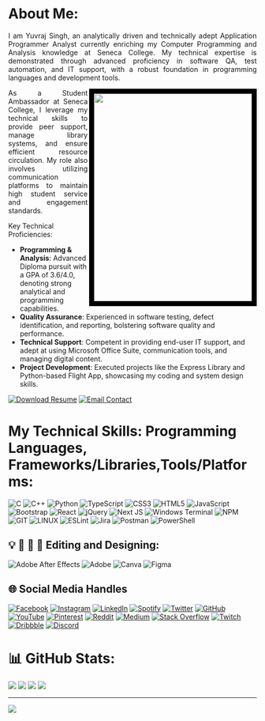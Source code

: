 # About Me:
<p align=justify>I am Yuvraj Singh, an analytically driven and technically adept Application Programmer Analyst currently enriching my Computer Programming and Analysis knowledge at Seneca College. My technical expertise is demonstrated through advanced proficiency in software QA, test automation, and IT support, with a robust foundation in programming languages and development tools.</p>

<img align="right" width="320" height="420" src="https://github.com/user-attachments/assets/4ec484ae-6144-4a7a-9b62-d3b65e5a7d09" style="border:10px solid black;">

<p align=justify>As a Student Ambassador at Seneca College, I leverage my technical skills to provide peer support, manage library systems, and ensure efficient resource circulation. My role also involves utilizing communication platforms to maintain high student service and engagement standards.</p>

Key Technical Proficiencies:
- **Programming & Analysis**: Advanced Diploma pursuit with a GPA of 3.6/4.0, denoting strong analytical and programming capabilities.
- **Quality Assurance**: Experienced in software testing, defect identification, and reporting, bolstering software quality and performance.
- **Technical Support**: Competent in providing end-user IT support, and adept at using Microsoft Office Suite, communication tools, and managing digital content.
- **Project Development**: Executed projects like the Express Library and Python-based Flight App, showcasing my coding and system design skills.

[<img src="https://img.shields.io/badge/Download-Resume-green.svg" alt="Download Resume" style="height: auto !important; width: auto !important;" />](https://github.com/user-attachments/files/15799143/Resume.pdf)    [<img src="https://img.shields.io/badge/Email-Contact%20Me-blue.svg" alt="Email Contact" style="height: auto !important; width: auto !important;" />](mailto:syuvraj1900@gmail.com)

# My Technical Skills: Programming Languages, Frameworks/Libraries,Tools/Platforms:
![C](https://skillicons.dev/icons?i=c)
![C++](https://skillicons.dev/icons?i=cpp)
![Python](https://skillicons.dev/icons?i=py)
![TypeScript](https://skillicons.dev/icons?i=ts)
![CSS3](https://skillicons.dev/icons?i=css)
![HTML5](https://skillicons.dev/icons?i=html)
![JavaScript](https://skillicons.dev/icons?i=js)
![Bootstrap](https://skillicons.dev/icons?i=bootstrap)
![React](https://skillicons.dev/icons?i=react)
![jQuery](https://skillicons.dev/icons?i=jquery)
![Next JS](https://skillicons.dev/icons?i=nextjs)
![Windows Terminal](https://skillicons.dev/icons?i=windows)
![NPM](https://skillicons.dev/icons?i=npm)
![GIT](https://skillicons.dev/icons?i=git)
![LINUX](https://skillicons.dev/icons?i=linux)
![ESLint](https://skillicons.dev/icons?i=eslint)
![Jira](https://skillicons.dev/icons?i=jira)
![Postman](https://skillicons.dev/icons?i=postman)
![PowerShell](https://skillicons.dev/icons?i=powershell)

## 💡 📸 🎥 💽 Editing and Designing:
![Adobe After Effects](https://img.shields.io/badge/Adobe%20After%20Effects-9999FF.svg?style=for-the-badge&logo=Adobe%20After%20Effects&logoColor=white) 
![Adobe](https://img.shields.io/badge/adobe-%23FF0000.svg?style=for-the-badge&logo=adobe&logoColor=white) 
![Canva](https://img.shields.io/badge/Canva-%2300C4CC.svg?style=for-the-badge&logo=Canva&logoColor=white) 
![Figma](https://img.shields.io/badge/figma-%23F24E1E.svg?style=for-the-badge&logo=figma&logoColor=white) 

## 🌐 Social Media Handles
[![Facebook](https://skillicons.dev/icons?i=facebook)](https://www.facebook.com/profile.php?id=100011399805579) 
[![Instagram](https://skillicons.dev/icons?i=instagram)](https://www.instagram.com/yuvraj.xyzz/) 
[![LinkedIn](https://skillicons.dev/icons?i=linkedin)](https://www.linkedin.com/in/yuvraj-singh-s29/) 
[![Spotify](https://skillicons.dev/icons?i=spotify)](https://open.spotify.com/user/31ttondzwl5fx5hwq3paj7ot3uwi?si=quw0Th2dSNaScIInAHp-LA&nd=1) 
[![Twitter](https://skillicons.dev/icons?i=twitter)](https://twitter.com/yourprofile) 
[![GitHub](https://skillicons.dev/icons?i=github)](https://github.com/yourprofile) 
[![YouTube](https://skillicons.dev/icons?i=youtube)](https://youtube.com/yourchannel) 
[![Pinterest](https://skillicons.dev/icons?i=pinterest)](https://pinterest.com/yourprofile) 
[![Reddit](https://skillicons.dev/icons?i=reddit)](https://reddit.com/user/yourprofile) 
[![Medium](https://skillicons.dev/icons?i=medium)](https://medium.com/@yourprofile) 
[![Stack Overflow](https://skillicons.dev/icons?i=stackoverflow)](https://stackoverflow.com/users/yourprofile) 
[![Twitch](https://skillicons.dev/icons?i=twitch)](https://twitch.tv/yourprofile) 
[![Dribbble](https://skillicons.dev/icons?i=dribbble)](https://dribbble.com/yourprofile) 
[![Discord](https://skillicons.dev/icons?i=discord)](https://discord.com/users/yourprofile)

# 📊 GitHub Stats:
![](https://github-readme-streak-stats.herokuapp.com/?user=syuvraj19&theme=dark&hide_border=false) ![](https://github-readme-stats.vercel.app/api?username=syuvraj19&theme=dark&hide_border=false&include_all_commits=true&count_private=true)
![](https://github-contributor-stats.vercel.app/api?username=syuvraj19&limit=5&theme=dark&combine_all_yearly_contributions=true) ![](https://github-readme-stats.vercel.app/api/top-langs/?username=syuvraj19&theme=dark&hide_border=false&include_all_commits=true&count_private=true&layout=compact)

---
[![](https://visitcount.itsvg.in/api?id=syuvraj19&icon=0&color=0)](https://visitcount.itsvg.in)

